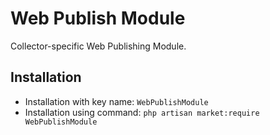 # Web Publish Module

Collector-specific Web Publishing Module.

## Installation

- Installation with key name: `WebPublishModule`
- Installation using command: `php artisan market:require WebPublishModule`
